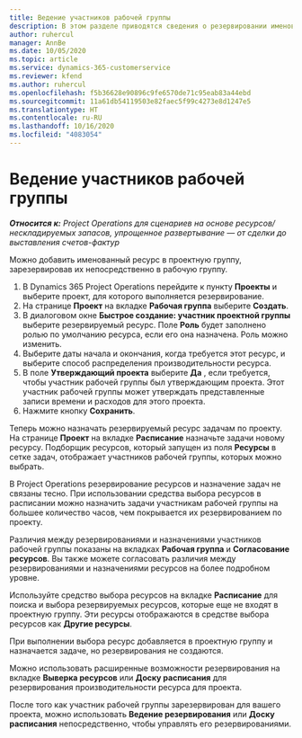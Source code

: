 ```yaml
---
title: Ведение участников рабочей группы
description: В этом разделе приводятся сведения о резервировании именованных ресурсов для проектной рабочей группы и их назначении задачам.
author: ruhercul
manager: AnnBe
ms.date: 10/05/2020
ms.topic: article
ms.service: dynamics-365-customerservice
ms.reviewer: kfend
ms.author: ruhercul
ms.openlocfilehash: f5b36628e90896c9fe6570de71c95eab83a44ebd
ms.sourcegitcommit: 11a61db54119503e82faec5f99c4273e8d1247e5
ms.translationtype: HT
ms.contentlocale: ru-RU
ms.lasthandoff: 10/16/2020
ms.locfileid: "4083054"
---
```

# <a name="maintain-team-members"></a>Ведение участников рабочей группы

_**Относится к:** Project Operations для сценариев на основе ресурсов/нескладируемых запасов, упрощенное развертывание — от сделки до выставления счетов-фактур_

Можно добавить именованный ресурс в проектную группу, зарезервировав их непосредственно в рабочую группу.

1. В Dynamics 365 Project Operations перейдите к пункту **Проекты** и выберите проект, для которого выполняется резервирование.
2. На странице **Проект** на вкладке **Рабочая группа** выберите **Создать**. 
3. В диалоговом окне **Быстрое создание: участник проектной группы** выберите резервируемый ресурс. Поле **Роль** будет заполнено ролью по умолчанию ресурса, если его она назначена. Роль можно изменить. 
4. Выберите даты начала и окончания, когда требуется этот ресурс, и выберите способ распределения производительности ресурса. 
5. В поле **Утверждающий проекта** выберите **Да** , если требуется, чтобы участник рабочей группы был утверждающим проекта. Этот участник рабочей группы может утверждать представленные записи времени и расходов для этого проекта. 
6. Нажмите кнопку **Сохранить**.

Теперь можно назначать резервируемый ресурс задачам по проекту. На странице **Проект** на вкладке **Расписание** назначьте задачи новому ресурсу. Подборщик ресурсов, который запущен из поля **Ресурсы** в сетке задач, отображает участников рабочей группы, которых можно выбрать.


В Project Operations резервирование ресурсов и назначение задач не связаны тесно. При использовании средства выбора ресурсов в расписании можно назначить задачи участникам рабочей группы на большее количество часов, чем покрывается их резервированием по проекту.

Различия между резервированиями и назначениями участников рабочей группы показаны на вкладках **Рабочая группа** и **Согласование ресурсов**. Вы также можете согласовать различия между резервированиями и назначениями ресурсов на более подробном уровне.

Используйте средство выбора ресурсов на вкладке **Расписание** для поиска и выбора резервируемых ресурсов, которые еще не входят в проектную группу. Эти ресурсы отображаются в средстве выбора ресурсов как **Другие ресурсы**.

При выполнении выбора ресурс добавляется в проектную группу и назначается задаче, но резервирования не создаются.

Можно использовать расширенные возможности резервирования на вкладке **Выверка ресурсов** или **Доску расписания** для резервирования производительности ресурса для проекта.

После того как участник рабочей группы зарезервирован для вашего проекта, можно использовать **Ведение резервирования** или **Доску расписания** непосредственно, чтобы управлять его резервированиями.
